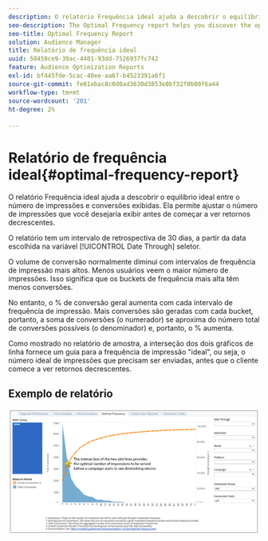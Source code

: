 ```yaml
---
description: O relatório Frequência ideal ajuda a descobrir o equilíbrio ideal entre o número de impressões e conversões exibidas. Ela permite ajustar o número de impressões que você desejaria exibir antes de começar a ver retornos decrescentes.
seo-description: The Optimal Frequency report helps you discover the optimal balance between the number of served impressions and conversions. It allows you to adjust the number of impressions you would want to display before starting to see diminishing returns.
seo-title: Optimal Frequency Report
solution: Audience Manager
title: Relatório de frequência ideal
uuid: 50459ce9-39ac-4401-93dd-7526937fc742
feature: Audience Optimization Reports
exl-id: bf445fde-5cac-40ee-aa67-b4523391a6f1
source-git-commit: fe01ebac8c0d0ad3630d3853e0bf32f0b00f6a44
workflow-type: tm+mt
source-wordcount: '201'
ht-degree: 2%

---
```


# Relatório de frequência ideal{#optimal-frequency-report}

O relatório Frequência ideal ajuda a descobrir o equilíbrio ideal entre o número de impressões e conversões exibidas. Ela permite ajustar o número de impressões que você desejaria exibir antes de começar a ver retornos decrescentes.

O relatório tem um intervalo de retrospectiva de 30 dias, a partir da data escolhida na variável [!UICONTROL Date Through] seletor.

O volume de conversão normalmente diminui com intervalos de frequência de impressão mais altos. Menos usuários veem o maior número de impressões. Isso significa que os buckets de frequência mais alta têm menos conversões.

No entanto, o % de conversão geral aumenta com cada intervalo de frequência de impressão. Mais conversões são geradas com cada bucket, portanto, a soma de conversões (o numerador) se aproxima do número total de conversões possíveis (o denominador) e, portanto, o % aumenta.

Como mostrado no relatório de amostra, a interseção dos dois gráficos de linha fornece um guia para a frequência de impressão &quot;ideal&quot;, ou seja, o número ideal de impressões que precisam ser enviadas, antes que o cliente comece a ver retornos decrescentes.

## Exemplo de relatório

![frequência ideal](assets/optimal-frequency2.png)
